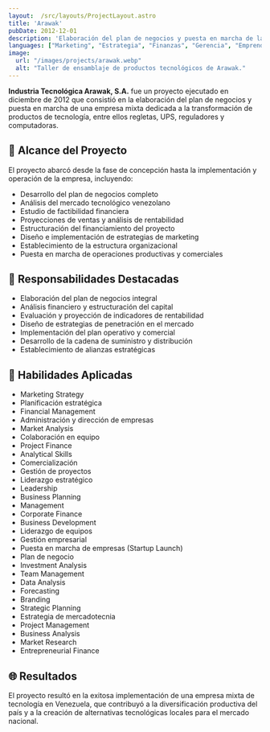 ```yaml
---
layout:  /src/layouts/ProjectLayout.astro
title: 'Arawak'
pubDate: 2012-12-01
description: 'Elaboración del plan de negocios y puesta en marcha de la Empresa Mixta Industria Tecnológica Arawak, S.A., dedicada a la transformación de productos de tecnología.'
languages: ["Marketing", "Estrategia", "Finanzas", "Gerencia", "Emprendimiento"]
image:
  url: "/images/projects/arawak.webp"
  alt: "Taller de ensamblaje de productos tecnológicos de Arawak."
--- 
```


**Industria Tecnológica Arawak, S.A.** fue un proyecto ejecutado en diciembre de 2012 que consistió en la elaboración del plan de negocios y puesta en marcha de una empresa mixta dedicada a la transformación de productos de tecnología, entre ellos regletas, UPS, reguladores y computadoras.

## 🎯 Alcance del Proyecto

El proyecto abarcó desde la fase de concepción hasta la implementación y operación de la empresa, incluyendo:

- Desarrollo del plan de negocios completo
- Análisis del mercado tecnológico venezolano
- Estudio de factibilidad financiera
- Proyecciones de ventas y análisis de rentabilidad
- Estructuración del financiamiento del proyecto
- Diseño e implementación de estrategias de marketing
- Establecimiento de la estructura organizacional
- Puesta en marcha de operaciones productivas y comerciales

## 💼 Responsabilidades Destacadas

- Elaboración del plan de negocios integral
- Análisis financiero y estructuración del capital
- Evaluación y proyección de indicadores de rentabilidad
- Diseño de estrategias de penetración en el mercado
- Implementación del plan operativo y comercial
- Desarrollo de la cadena de suministro y distribución
- Establecimiento de alianzas estratégicas

## 🔧 Habilidades Aplicadas

- Marketing Strategy
- Planificación estratégica
- Financial Management
- Administración y dirección de empresas
- Market Analysis
- Colaboración en equipo
- Project Finance
- Analytical Skills
- Comercialización
- Gestión de proyectos
- Liderazgo estratégico
- Leadership
- Business Planning
- Management
- Corporate Finance
- Business Development
- Liderazgo de equipos
- Gestión empresarial
- Puesta en marcha de empresas (Startup Launch)
- Plan de negocio
- Investment Analysis
- Team Management
- Data Analysis
- Forecasting
- Branding
- Strategic Planning
- Estrategia de mercadotecnia
- Project Management
- Business Analysis
- Market Research
- Entrepreneurial Finance

## 🌐 Resultados

El proyecto resultó en la exitosa implementación de una empresa mixta de tecnología en Venezuela, que contribuyó a la diversificación productiva del país y a la creación de alternativas tecnológicas locales para el mercado nacional.
